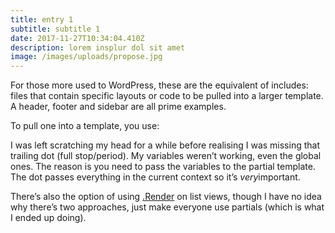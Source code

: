 ```yaml
---
title: entry 1
subtitle: subtitle 1
date: 2017-11-27T10:34:04.410Z
description: lorem insplur dol sit amet
image: /images/uploads/propose.jpg
---
```

For those more used to WordPress, these are the equivalent of includes: files that contain specific layouts or code to be pulled into a larger template. A header, footer and sidebar are all prime examples.

To pull one into a template, you use:

I was left scratching my head for a while before realising I was missing that trailing dot (full stop/period). My variables weren’t working, even the global ones. The reason is you need to pass the variables to the partial template. The dot passes everything in the current context so it’s *very*important.

There’s also the option of using [.Render](http://gohugo.io/templates/functions/#render) on list views, though I have no idea why there’s two approaches, just make everyone use partials (which is what I ended up doing).
